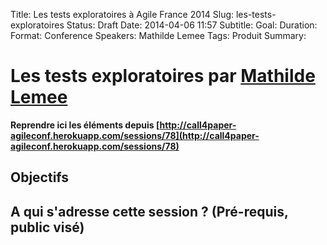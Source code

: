 Title: Les tests exploratoires à Agile France 2014 
Slug: les-tests-exploratoires
Status: Draft
Date: 2014-04-06 11:57
Subtitle: 
Goal: 
Duration: 
Format: Conference
Speakers: Mathilde Lemee
Tags: Produit
Summary: 


# Les tests exploratoires par [Mathilde Lemee](../bios/mathilde-lemee.html)

**Reprendre ici les éléments depuis [http://call4paper-agileconf.herokuapp.com/sessions/78](http://call4paper-agileconf.herokuapp.com/sessions/78)**
## Objectifs

## A qui s'adresse cette session ? (Pré-requis, public visé)


